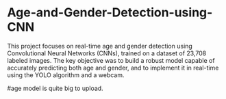 # Age-and-Gender-Detection-using-CNN
This project focuses on real-time age and gender detection using Convolutional Neural Networks (CNNs), trained on a dataset of 23,708 labeled images. The key objective was to build a robust model capable of accurately predicting both age and gender, and to implement it in real-time using the YOLO algorithm and a webcam.





#age model is quite big to upload.
